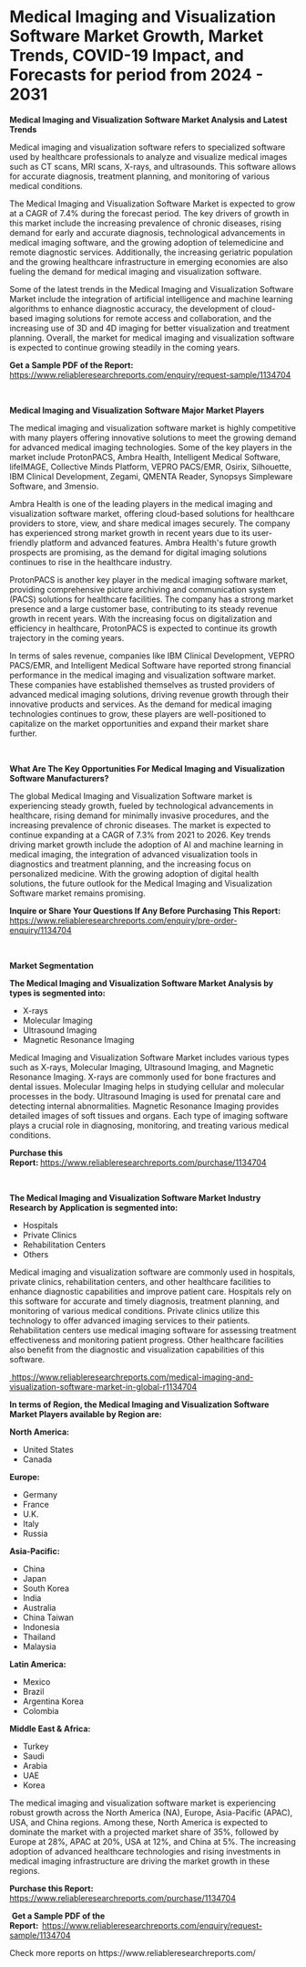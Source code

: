 <p><h1>Medical Imaging and Visualization Software Market Growth, Market Trends, COVID-19 Impact, and Forecasts for period from 2024 - 2031</h1></p><p><strong>Medical Imaging and Visualization Software Market Analysis and Latest Trends</strong></p>
<p><p>Medical imaging and visualization software refers to specialized software used by healthcare professionals to analyze and visualize medical images such as CT scans, MRI scans, X-rays, and ultrasounds. This software allows for accurate diagnosis, treatment planning, and monitoring of various medical conditions.</p><p>The Medical Imaging and Visualization Software Market is expected to grow at a CAGR of 7.4% during the forecast period. The key drivers of growth in this market include the increasing prevalence of chronic diseases, rising demand for early and accurate diagnosis, technological advancements in medical imaging software, and the growing adoption of telemedicine and remote diagnostic services. Additionally, the increasing geriatric population and the growing healthcare infrastructure in emerging economies are also fueling the demand for medical imaging and visualization software.</p><p>Some of the latest trends in the Medical Imaging and Visualization Software Market include the integration of artificial intelligence and machine learning algorithms to enhance diagnostic accuracy, the development of cloud-based imaging solutions for remote access and collaboration, and the increasing use of 3D and 4D imaging for better visualization and treatment planning. Overall, the market for medical imaging and visualization software is expected to continue growing steadily in the coming years.</p></p>
<p><strong>Get a Sample PDF of the Report:&nbsp;</strong> <a href="https://www.reliableresearchreports.com/enquiry/request-sample/1134704">https://www.reliableresearchreports.com/enquiry/request-sample/1134704</a></p>
<p>&nbsp;</p>
<p><strong>Medical Imaging and Visualization Software Major Market Players</strong></p>
<p><p>The medical imaging and visualization software market is highly competitive with many players offering innovative solutions to meet the growing demand for advanced medical imaging technologies. Some of the key players in the market include ProtonPACS, Ambra Health, Intelligent Medical Software, lifeIMAGE, Collective Minds Platform, VEPRO PACS/EMR, Osirix, Silhouette, IBM Clinical Development, Zegami, QMENTA Reader, Synopsys Simpleware Software, and 3mensio.</p><p>Ambra Health is one of the leading players in the medical imaging and visualization software market, offering cloud-based solutions for healthcare providers to store, view, and share medical images securely. The company has experienced strong market growth in recent years due to its user-friendly platform and advanced features. Ambra Health's future growth prospects are promising, as the demand for digital imaging solutions continues to rise in the healthcare industry.</p><p>ProtonPACS is another key player in the medical imaging software market, providing comprehensive picture archiving and communication system (PACS) solutions for healthcare facilities. The company has a strong market presence and a large customer base, contributing to its steady revenue growth in recent years. With the increasing focus on digitalization and efficiency in healthcare, ProtonPACS is expected to continue its growth trajectory in the coming years.</p><p>In terms of sales revenue, companies like IBM Clinical Development, VEPRO PACS/EMR, and Intelligent Medical Software have reported strong financial performance in the medical imaging and visualization software market. These companies have established themselves as trusted providers of advanced medical imaging solutions, driving revenue growth through their innovative products and services. As the demand for medical imaging technologies continues to grow, these players are well-positioned to capitalize on the market opportunities and expand their market share further.</p></p>
<p>&nbsp;</p>
<p><strong>What Are The Key Opportunities For Medical Imaging and Visualization Software Manufacturers?</strong></p>
<p><p>The global Medical Imaging and Visualization Software market is experiencing steady growth, fueled by technological advancements in healthcare, rising demand for minimally invasive procedures, and the increasing prevalence of chronic diseases. The market is expected to continue expanding at a CAGR of 7.3% from 2021 to 2026. Key trends driving market growth include the adoption of AI and machine learning in medical imaging, the integration of advanced visualization tools in diagnostics and treatment planning, and the increasing focus on personalized medicine. With the growing adoption of digital health solutions, the future outlook for the Medical Imaging and Visualization Software market remains promising.</p></p>
<p><strong>Inquire or Share Your Questions If Any Before Purchasing This Report:</strong> <a href="https://www.reliableresearchreports.com/enquiry/pre-order-enquiry/1134704">https://www.reliableresearchreports.com/enquiry/pre-order-enquiry/1134704</a></p>
<p>&nbsp;</p>
<p><strong>Market Segmentation</strong></p>
<p><strong>The Medical Imaging and Visualization Software Market Analysis by types is segmented into:</strong></p>
<p><ul><li>X-rays</li><li>Molecular Imaging</li><li>Ultrasound Imaging</li><li>Magnetic Resonance Imaging</li></ul></p>
<p><p>Medical Imaging and Visualization Software Market includes various types such as X-rays, Molecular Imaging, Ultrasound Imaging, and Magnetic Resonance Imaging. X-rays are commonly used for bone fractures and dental issues. Molecular Imaging helps in studying cellular and molecular processes in the body. Ultrasound Imaging is used for prenatal care and detecting internal abnormalities. Magnetic Resonance Imaging provides detailed images of soft tissues and organs. Each type of imaging software plays a crucial role in diagnosing, monitoring, and treating various medical conditions.</p></p>
<p><strong>Purchase this Report:&nbsp;</strong><a href="https://www.reliableresearchreports.com/purchase/1134704">https://www.reliableresearchreports.com/purchase/1134704</a></p>
<p>&nbsp;</p>
<p><strong>The Medical Imaging and Visualization Software Market Industry Research by Application is segmented into:</strong></p>
<p><ul><li>Hospitals</li><li>Private Clinics</li><li>Rehabilitation Centers</li><li>Others</li></ul></p>
<p><p>Medical imaging and visualization software are commonly used in hospitals, private clinics, rehabilitation centers, and other healthcare facilities to enhance diagnostic capabilities and improve patient care. Hospitals rely on this software for accurate and timely diagnosis, treatment planning, and monitoring of various medical conditions. Private clinics utilize this technology to offer advanced imaging services to their patients. Rehabilitation centers use medical imaging software for assessing treatment effectiveness and monitoring patient progress. Other healthcare facilities also benefit from the diagnostic and visualization capabilities of this software.</p></p>
<p><a href="https://www.reliableresearchreports.com/medical-imaging-and-visualization-software-market-in-global-r1134704">&nbsp;https://www.reliableresearchreports.com/medical-imaging-and-visualization-software-market-in-global-r1134704</a></p>
<p><strong>In terms of Region, the Medical Imaging and Visualization Software Market Players available by Region are:</strong></p>
<p>
    <p> <strong> North America: </strong>
        <ul>
            <li>United States</li>
            <li>Canada</li>
        </ul>
        </p> 
    <p> <strong> Europe: </strong>
        <ul>
            <li>Germany</li>
            <li>France</li>
            <li>U.K.</li>
            <li>Italy</li>
            <li>Russia</li>
        </ul>
        </p> 
    <p> <strong> Asia-Pacific: </strong>
        <ul>
            <li>China</li>
            <li>Japan</li>
            <li>South Korea</li>
            <li>India</li>
            <li>Australia</li>
            <li>China Taiwan</li>
            <li>Indonesia</li>
            <li>Thailand</li>
            <li>Malaysia</li>
        </ul>
        </p> 
    <p> <strong> Latin America: </strong>
        <ul>
            <li>Mexico</li>
            <li>Brazil</li>
            <li>Argentina Korea</li>
            <li>Colombia</li>
        </ul>
        </p> 
    <p> <strong> Middle East & Africa: </strong>
        <ul>
            <li>Turkey</li>
            <li>Saudi</li>
            <li>Arabia</li>
            <li>UAE</li>
            <li>Korea</li>
        </ul>
    </p>
    </p>
<p><p>The medical imaging and visualization software market is experiencing robust growth across the North America (NA), Europe, Asia-Pacific (APAC), USA, and China regions. Among these, North America is expected to dominate the market with a projected market share of 35%, followed by Europe at 28%, APAC at 20%, USA at 12%, and China at 5%. The increasing adoption of advanced healthcare technologies and rising investments in medical imaging infrastructure are driving the market growth in these regions.</p></p>
<p><strong>Purchase this Report: </strong><a href="https://www.reliableresearchreports.com/purchase/1134704">https://www.reliableresearchreports.com/purchase/1134704</a></p>
<p>&nbsp;<strong>Get a Sample PDF of the Report:&nbsp;&nbsp;</strong><a href="https://www.reliableresearchreports.com/enquiry/request-sample/1134704">https://www.reliableresearchreports.com/enquiry/request-sample/1134704</a></p>
<p><strong></strong></p>
<p>Check more reports on https://www.reliableresearchreports.com/</p>